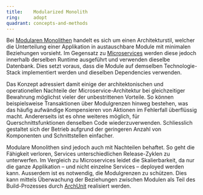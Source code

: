 ```yaml
---
title:    Modularized Monolith  
ring:     adopt  
quadrant: concepts-and-methods
---
```


Bei [Modularen Monolithen][modular-monolith] handelt es sich um einen Architekturstil, welcher die Unterteilung einer
Applikation in austauschbare Module mit minimalen Beziehungen vorsieht. Im Gegensatz zu
[Microservices](microservice-architektur.html) werden diese jedoch innerhalb derselben Runtime ausgeführt und verwenden
dieselbe Datenbank. Dies setzt voraus, dass die Module auf demselben Technologie-Stack implementiert werden und
dieselben Dependencies verwenden.

Das Konzept adressiert damit einige der architektonischen und operationellen Nachteile der Microservice-Architektur bei
gleichzeitiger Bewahrung möglichst vieler der unbestrittenen Vorteile. So können beispielsweise Transaktionen über
Modulgrenzen hinweg bestehen, was das häufig aufwändige Kompensieren von Aktionen im Fehlerfall überflüssig macht.
Andererseits ist es ohne weiteres möglich, für Querschnittsfunktionen denselben Code wiederzuverwenden. Schliesslich
gestaltet sich der Betrieb aufgrund der geringeren Anzahl von Komponenten und Schnittstellen einfacher.

Modulare Monolithen sind jedoch auch mit Nachteilen behaftet. So geht die Fähigkeit verloren, Services unterschiedlichen
Release-Zyklen zu unterwerfen. Im Vergleich zu Microservices leidet die Skalierbarkeit, da nur die ganze Applikation –
und nicht einzelne Services – deployed werden kann. Ausserdem ist es notwendig, die Modulgrenzen zu schützen. Dies kann
mittels Überwachung der Beziehungen zwischen Modulen als Teil des Build-Prozesses durch [ArchUnit][archunit] realisiert
werden.

[modular-monolith]: https://www.infoxicator.com/modular-monoliths-have-we-come-full-circle
[archunit]: ../libraries-frameworks-and-languages/archunit.html
